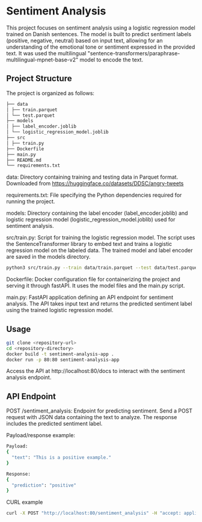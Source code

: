 # Sentiment Analysis
This project focuses on sentiment analysis using a logistic regression model trained on Danish sentences. The model is built to predict sentiment labels (positive, negative, neutral) based on input text, allowing for an understanding of the emotional tone or sentiment expressed in the provided text.
It was used the multilingual "sentence-transformers/paraphrase-multilingual-mpnet-base-v2" model to encode the text.

## Project Structure
The project is organized as follows:
```markdown
├── data
│ ├── train.parquet
│ └── test.parquet
├── models
│ ├── label_encoder.joblib
│ └── logistic_regression_model.joblib
├── src
│ ├── train.py
├── Dockerfile
├── main.py
├── README.md
└── requirements.txt
```
data: Directory containing training and testing data in Parquet format. Downloaded from https://huggingface.co/datasets/DDSC/angry-tweets

requirements.txt: File specifying the Python dependencies required for running the project.

models: Directory containing the label encoder (label_encoder.joblib) and logistic regression model (logistic_regression_model.joblib) used for sentiment analysis.

src/train.py: Script for training the logistic regression model. The script uses the SentenceTransformer library to embed text and trains a logistic regression model on the labeled data. The trained model and label encoder are saved in the models directory.
```bash
python3 src/train.py --train data/train.parquet --test data/test.parquet
```

Dockerfile: Docker configuration file for containerizing the project and serving it through fastAPI. It uses the model files and the main.py script.

main.py: FastAPI application defining an API endpoint for sentiment analysis. The API takes input text and returns the predicted sentiment label using the trained logistic regression model.

## Usage
```bash
git clone <repository-url>
cd <repository-directory>
docker build -t sentiment-analysis-app .
docker run -p 80:80 sentiment-analysis-app
```

Access the API at http://localhost:80/docs to interact with the sentiment analysis endpoint.

## API Endpoint
POST /sentiment_analysis: Endpoint for predicting sentiment. Send a POST request with JSON data containing the text to analyze. The response includes the predicted sentiment label.

Payload/response example:
```bash
Payload:
{
  "text": "This is a positive example."
}

Response:
{
  "prediction": "positive"
}
```

CURL example
```bash
curl -X POST "http://localhost:80/sentiment_analysis" -H "accept: application/json" -H "Content-Type: application/json" -d '{"text": "This is a positive example."}'
```